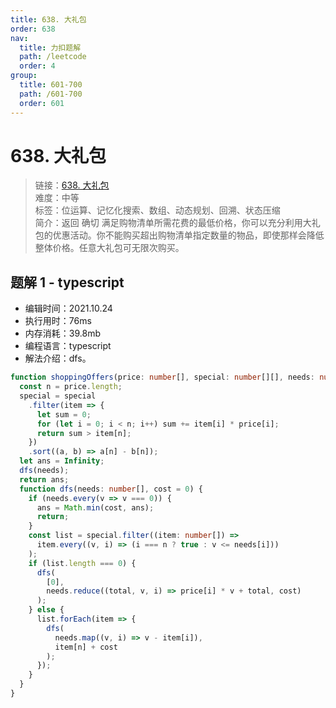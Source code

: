 ```yaml
---
title: 638. 大礼包
order: 638
nav:
  title: 力扣题解
  path: /leetcode
  order: 4
group:
  title: 601-700
  path: /601-700
  order: 601
---
```


# 638. 大礼包

> 链接：[638. 大礼包](https://leetcode-cn.com/problems/shopping-offers/)  
> 难度：中等  
> 标签：位运算、记忆化搜索、数组、动态规划、回溯、状态压缩  
> 简介：返回 确切 满足购物清单所需花费的最低价格，你可以充分利用大礼包的优惠活动。你不能购买超出购物清单指定数量的物品，即使那样会降低整体价格。任意大礼包可无限次购买。

## 题解 1 - typescript

- 编辑时间：2021.10.24
- 执行用时：76ms
- 内存消耗：39.8mb
- 编程语言：typescript
- 解法介绍：dfs。

```typescript
function shoppingOffers(price: number[], special: number[][], needs: number[]): number {
  const n = price.length;
  special = special
    .filter(item => {
      let sum = 0;
      for (let i = 0; i < n; i++) sum += item[i] * price[i];
      return sum > item[n];
    })
    .sort((a, b) => a[n] - b[n]);
  let ans = Infinity;
  dfs(needs);
  return ans;
  function dfs(needs: number[], cost = 0) {
    if (needs.every(v => v === 0)) {
      ans = Math.min(cost, ans);
      return;
    }
    const list = special.filter((item: number[]) =>
      item.every((v, i) => (i === n ? true : v <= needs[i]))
    );
    if (list.length === 0) {
      dfs(
        [0],
        needs.reduce((total, v, i) => price[i] * v + total, cost)
      );
    } else {
      list.forEach(item => {
        dfs(
          needs.map((v, i) => v - item[i]),
          item[n] + cost
        );
      });
    }
  }
}
```
